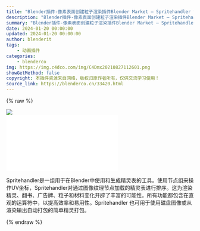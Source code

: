 ```yaml
---
title: "Blender插件-像素表面创建粒子渲染插件Blender Market – Spritehandler v2.0.7"
description: "Blender插件-像素表面创建粒子渲染插件Blender Market – Spritehandler v2.0.7"
summary: "Blender插件-像素表面创建粒子渲染插件Blender Market – Spritehandler v2.0.7"
date: 2024-01-20 00:00:00
updated: 2024-01-20 00:00:00
author: blenderit
tags: 
    - 动画插件
categories:
    - blenderco
img: https://img.c4dco.com/img/C4Dmx20210827112601.png
showGetMethod: false
copyright: 本插件资源来自网络，版权归原作者所有，仅供交流学习使用！
source_link: https://blenderco.cn/33420.html
---
```


{% raw %}
<p><img class="aligncenter" src="https://img.c4dco.com/img/C4Dmx20210827112601.png"><br>
<iframe src="//player.bilibili.com/player.html?aid=207653887&amp;bvid=BV1Eh411W7Fq&amp;cid=397677745&amp;page=1" frameborder="no" scrolling="no" allowfullscreen="allowfullscreen"> </iframe></p><p>Spritehandler是一组用于在Blender中使用和生成精灵表的工具。使用节点组来操作UV坐标，Spritehandler对通过图像纹理节点加载的精灵表进行排序。这为渲染精灵、翻书、广告牌、粒子和材料变化开辟了丰富的可能性。所有功能都包含在直观的运算符中，以提高效率和易用性。Spritehandler 也可用于使用磁盘图像或从渲染输出自动打包的简单精灵打包。</p>
<div style="display: none">blenderco</div>
{% endraw %}